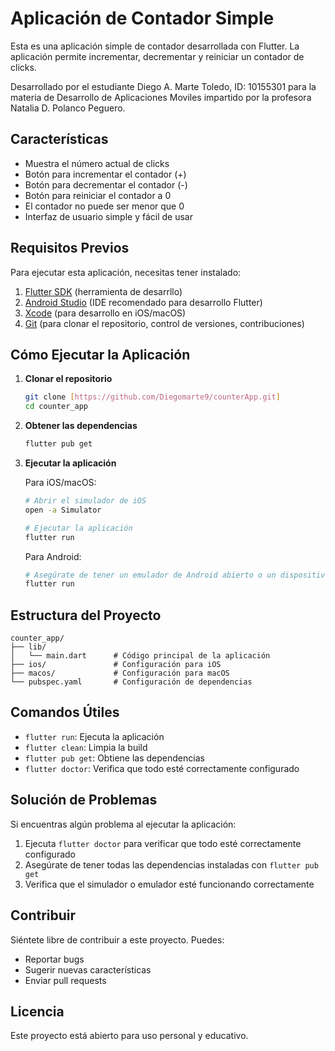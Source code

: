 # Aplicación de Contador Simple

Esta es una aplicación simple de contador desarrollada con Flutter. La aplicación permite incrementar, decrementar y reiniciar un contador de clicks.

Desarrollado por el estudiante Diego A. Marte Toledo, ID: 10155301 para la materia de Desarrollo de Aplicaciones Moviles impartido por la profesora Natalia D. Polanco Peguero.

## Características

- Muestra el número actual de clicks
- Botón para incrementar el contador (+)
- Botón para decrementar el contador (-)
- Botón para reiniciar el contador a 0
- El contador no puede ser menor que 0
- Interfaz de usuario simple y fácil de usar

## Requisitos Previos

Para ejecutar esta aplicación, necesitas tener instalado:

1. [Flutter SDK](https://flutter.dev/docs/get-started/install) (herramienta de desarrllo)
2. [Android Studio](https://developer.android.com/studio) (IDE recomendado para desarrollo Flutter)
3. [Xcode](https://apps.apple.com/us/app/xcode/id497799835) (para desarrollo en iOS/macOS)
4. [Git](https://git-scm.com/downloads) (para clonar el repositorio, control de versiones, contribuciones)

## Cómo Ejecutar la Aplicación

1. **Clonar el repositorio**
   ```bash
   git clone [https://github.com/Diegomarte9/counterApp.git]
   cd counter_app
   ```

2. **Obtener las dependencias**
   ```bash
   flutter pub get
   ```

3. **Ejecutar la aplicación**

   Para iOS/macOS:
   ```bash
   # Abrir el simulador de iOS
   open -a Simulator
   
   # Ejecutar la aplicación
   flutter run
   ```

   Para Android:
   ```bash
   # Asegúrate de tener un emulador de Android abierto o un dispositivo conectado
   flutter run
   ```

## Estructura del Proyecto

```
counter_app/
├── lib/
│   └── main.dart      # Código principal de la aplicación
├── ios/               # Configuración para iOS
├── macos/             # Configuración para macOS
└── pubspec.yaml       # Configuración de dependencias
```

## Comandos Útiles

- `flutter run`: Ejecuta la aplicación
- `flutter clean`: Limpia la build
- `flutter pub get`: Obtiene las dependencias
- `flutter doctor`: Verifica que todo esté correctamente configurado

## Solución de Problemas

Si encuentras algún problema al ejecutar la aplicación:

1. Ejecuta `flutter doctor` para verificar que todo esté correctamente configurado
2. Asegúrate de tener todas las dependencias instaladas con `flutter pub get`
3. Verifica que el simulador o emulador esté funcionando correctamente

## Contribuir

Siéntete libre de contribuir a este proyecto. Puedes:
- Reportar bugs
- Sugerir nuevas características
- Enviar pull requests

## Licencia

Este proyecto está abierto para uso personal y educativo.
